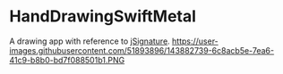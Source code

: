 # HandDrawingSwiftMetal
A drawing app with reference to [jSignature](https://willowsystems.github.io/jSignature/#/about/linesmoothing/).
https://user-images.githubusercontent.com/51893896/143882739-6c8acb5e-7ea6-41c9-b8b0-bd7f088501b1.PNG
